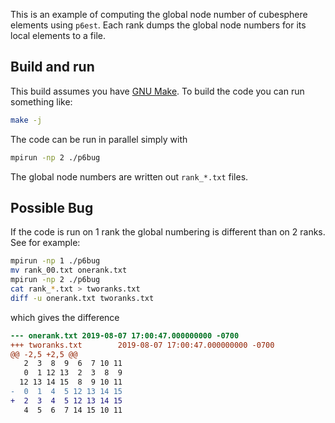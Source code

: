This is an example of computing the global node number of cubesphere elements
using `p6est`.  Each rank dumps the global node numbers for its local elements
to a file.

## Build and run

This build assumes you have [GNU Make][1].  To build the code you can run
something like:
```sh
make -j
```

The code can be run in parallel simply with
```sh
mpirun -np 2 ./p6bug
```
The global node numbers are written out `rank_*.txt` files.

## Possible Bug

If the code is run on 1 rank the global numbering is different than on 2 ranks.
See for example:

```sh
mpirun -np 1 ./p6bug
mv rank_00.txt onerank.txt
mpirun -np 2 ./p6bug
cat rank_*.txt > tworanks.txt
diff -u onerank.txt tworanks.txt
```

which gives the difference

```diff
--- onerank.txt 2019-08-07 17:00:47.000000000 -0700
+++ tworanks.txt        2019-08-07 17:00:47.000000000 -0700
@@ -2,5 +2,5 @@
   2  3  8  9  6  7 10 11
   0  1 12 13  2  3  8  9
  12 13 14 15  8  9 10 11
-  0  1  4  5 12 13 14 15
+  2  3  4  5 12 13 14 15
   4  5  6  7 14 15 10 11
```

[1]: https://www.gnu.org/software/make
